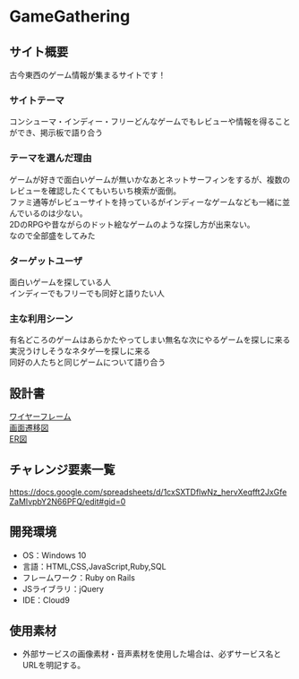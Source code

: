 # GameGathering

## サイト概要
古今東西のゲーム情報が集まるサイトです！

### サイトテーマ
コンシューマ・インディー・フリーどんなゲームでもレビューや情報を得ることができ、掲示板で語り合う

### テーマを選んだ理由
ゲームが好きで面白いゲームが無いかなあとネットサーフィンをするが、複数のレビューを確認したくてもいちいち検索が面倒。<br>
ファミ通等がレビューサイトを持っているがインディーなゲームなども一緒に並んでいるのは少ない。<br>
2DのRPGや昔ながらのドット絵なゲームのような探し方が出来ない。<br>
なので全部盛をしてみた

### ターゲットユーザ
面白いゲームを探している人<br>
インディーでもフリーでも同好と語りたい人<br>

### 主な利用シーン
有名どころのゲームはあらかたやってしまい無名な次にやるゲームを探しに来る<br>
実況うけしそうなネタゲ―を探しに来る<br>
同好の人たちと同じゲームについて語り合う<br>

## 設計書
[ワイヤーフレーム](https://docs.google.com/spreadsheets/d/1JY4gyqfhfQ_6E8SVisVq7lGUvXLSO4nbdqUHRy0MTow/edit#gid=0)<br>
[画面遷移図](https://app.diagrams.net/#G1kPh5F8uyD5Jn1fGE5mvuaeZJqSoLiYIz)<br>
[ER図](https://app.diagrams.net/#G1-3qRFE8nuUyYjVoMKG1mlXuWzRT6hA4T)
## チャレンジ要素一覧
https://docs.google.com/spreadsheets/d/1cxSXTDflwNz_hervXeqfft2JxGfeZaMIvpbY2N66PFQ/edit#gid=0

## 開発環境
- OS：Windows 10
- 言語：HTML,CSS,JavaScript,Ruby,SQL
- フレームワーク：Ruby on Rails
- JSライブラリ：jQuery
- IDE：Cloud9

## 使用素材
- 外部サービスの画像素材・音声素材を使用した場合は、必ずサービス名とURLを明記する。
